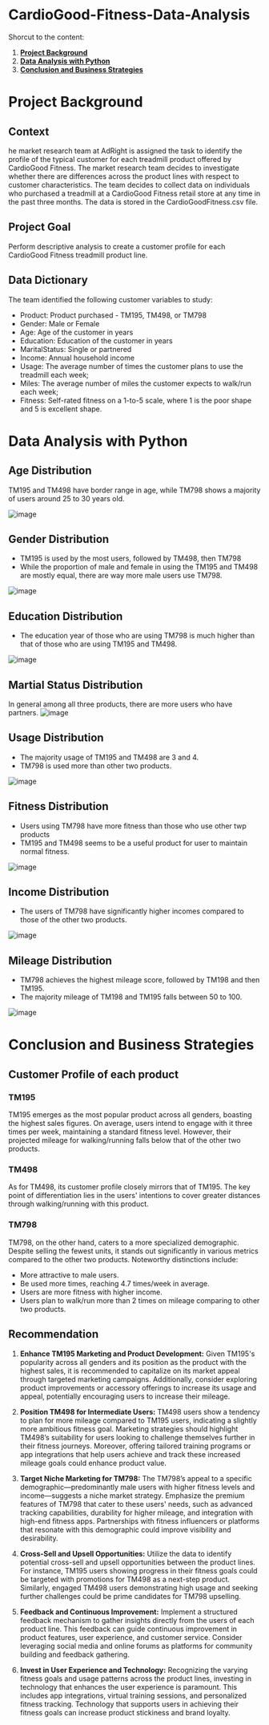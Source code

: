 # CardioGood-Fitness-Data-Analysis

Shorcut to the content:
1. **[Project Background](#Project-Background)**
2. **[Data Analysis with Python](#Data-Analysis-with-Python)**
3. **[Conclusion and Business Strategies](#Conclusion-and-Business-Strategies)**

# Project Background
## Context
he market research team at AdRight is assigned the task to identify the profile of the typical customer for each treadmill product offered by CardioGood Fitness. The market research team decides to investigate whether there are differences across the product lines with respect to customer characteristics. The team decides to collect data on individuals who purchased a treadmill at a CardioGood Fitness retail store at any time in the past three months. The data is stored in the CardioGoodFitness.csv file.

## Project Goal
Perform descriptive analysis to create a customer profile for each CardioGood Fitness treadmill product line.

## Data Dictionary
The team identified the following customer variables to study:

- Product: Product purchased - TM195, TM498, or TM798
- Gender: Male or Female
- Age: Age of the customer in years
- Education: Education of the customer in years
- MaritalStatus: Single or partnered
- Income: Annual household income
- Usage: The average number of times the customer plans to use the treadmill each week;
- Miles: The average number of miles the customer expects to walk/run each week;
- Fitness: Self-rated fitness on a 1-to-5 scale, where 1 is the poor shape and 5 is excellent shape.

# Data Analysis with Python

## Age Distribution
TM195 and TM498 have border range in age, while TM798 shows a majority of users around 25 to 30 years old.

![image](https://github.com/leonlin97/CardioGood-Fitness-Data-Analysis/assets/142073522/d86cccaa-a1ba-468f-93f3-23ae25f3195f)

## Gender Distribution
- TM195 is used by the most users, followed by TM498, then TM798
- While the proportion of male and female in using the TM195 and TM498 are mostly equal, there are way more male users use TM798.
  
![image](https://github.com/leonlin97/CardioGood-Fitness-Data-Analysis/assets/142073522/14d3ca01-5c62-4418-be70-342334b4e19a)

## Education Distribution
- The education year of those who are using TM798 is much higher than that of those who are using TM195 and TM498.

![image](https://github.com/leonlin97/CardioGood-Fitness-Data-Analysis/assets/142073522/57b33b24-a736-4f4d-bc08-484e9bd57faf)

## Martial Status Distribution
In general among all three products, there are more users who have partners.
![image](https://github.com/leonlin97/CardioGood-Fitness-Data-Analysis/assets/142073522/37e7079a-200d-4c02-8050-fd5bf38c9479)

## Usage Distribution
- The majority usage of TM195 and TM498 are 3 and 4.
- TM798 is used more than other two products.

![image](https://github.com/leonlin97/CardioGood-Fitness-Data-Analysis/assets/142073522/a97e7b40-5b6f-4d88-b87a-04260239eb08)

## Fitness Distribution
- Users using TM798 have more fitness than those who use other twp products
- TM195 and TM498 seems to be a useful product for user to maintain normal fitness.

![image](https://github.com/leonlin97/CardioGood-Fitness-Data-Analysis/assets/142073522/30774a93-fe4a-4153-ada3-b2e80b1d980a)

## Income Distribution
- The users of TM798 have significantly higher incomes compared to those of the other two products.

![image](https://github.com/leonlin97/CardioGood-Fitness-Data-Analysis/assets/142073522/03f75349-47be-474b-9e73-2e2937b361b9)


## Mileage Distribution
- TM798 achieves the highest mileage score, followed by TM198 and then TM195.
- The majority mileage of TM198 and TM195 falls between 50 to 100.

![image](https://github.com/leonlin97/CardioGood-Fitness-Data-Analysis/assets/142073522/23c4e8f2-73cd-407b-a5cb-ae9c96a1df40)


# Conclusion and Business Strategies

## Customer Profile of each product

### TM195

TM195 emerges as the most popular product across all genders, boasting the highest sales figures. On average, users intend to engage with it three times per week, maintaining a standard fitness level. However, their projected mileage for walking/running falls below that of the other two products.

### TM498

As for TM498, its customer profile closely mirrors that of TM195. The key point of differentiation lies in the users' intentions to cover greater distances through walking/running with this product.

### TM798
TM798, on the other hand, caters to a more specialized demographic. Despite selling the fewest units, it stands out significantly in various metrics compared to the other two products. Noteworthy distinctions include:

- More attractive to male users.
- Be used more times, reaching 4.7 times/week in average.
- Users are more fitness with higher income.
- Users plan to walk/run more than 2 times on mileage comparing to other two products.

## Recommendation

1. **Enhance TM195 Marketing and Product Development:**
Given TM195's popularity across all genders and its position as the product with the highest sales, it is recommended to capitalize on its market appeal through targeted marketing campaigns. Additionally, consider exploring product improvements or accessory offerings to increase its usage and appeal, potentially encouraging users to increase their mileage.

2. **Position TM498 for Intermediate Users:**
TM498 users show a tendency to plan for more mileage compared to TM195 users, indicating a slightly more ambitious fitness goal. Marketing strategies should highlight TM498’s suitability for users looking to challenge themselves further in their fitness journeys. Moreover, offering tailored training programs or app integrations that help users achieve and track these increased mileage goals could enhance product value.

3. **Target Niche Marketing for TM798:**
The TM798’s appeal to a specific demographic—predominantly male users with higher fitness levels and income—suggests a niche market strategy. Emphasize the premium features of TM798 that cater to these users' needs, such as advanced tracking capabilities, durability for higher mileage, and integration with high-end fitness apps. Partnerships with fitness influencers or platforms that resonate with this demographic could improve visibility and desirability.

4. **Cross-Sell and Upsell Opportunities:**
Utilize the data to identify potential cross-sell and upsell opportunities between the product lines. For instance, TM195 users showing progress in their fitness goals could be targeted with promotions for TM498 as a next-step product. Similarly, engaged TM498 users demonstrating high usage and seeking further challenges could be prime candidates for TM798 upselling.

5. **Feedback and Continuous Improvement:**
Implement a structured feedback mechanism to gather insights directly from the users of each product line. This feedback can guide continuous improvement in product features, user experience, and customer service. Consider leveraging social media and online forums as platforms for community building and feedback gathering.

6. **Invest in User Experience and Technology:**
Recognizing the varying fitness goals and usage patterns across the product lines, investing in technology that enhances the user experience is paramount. This includes app integrations, virtual training sessions, and personalized fitness tracking. Technology that supports users in achieving their fitness goals can increase product stickiness and brand loyalty.
